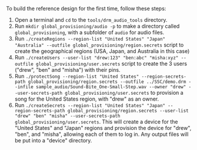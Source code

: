 To build the reference design for the first time, follow these steps:
1.  Open a terminal and `cd` to the `tools/drm_audio_tools` directory.
2.  Run `mkdir global_provisioning/audio -p` to make a directory called `global_provisioning`, with a subfolder of `audio` for audio files.
3.  Run `./createRegions --region-list "United States" "Japan" "Australia" --outfile global_provisioning/region.secrets` script to create the geographical regions (USA, Japan, and Australia in this case)
4.  Run `./createUsers --user-list "drew:123" "ben:abc" "misha:xyz" --outfile global_provisioning/user.secrets` script to create the 3 users ("drew", "ben" and "misha") with their pins.
5.  Run `./protectSong --region-list "United States" --region-secrets-path global_provisioning/region.secrets --outfile ../SSC/demo.drm --infile sample_audio/Sound-Bite_One-Small-Step.wav --owner "drew" --user-secrets-path global_provisioning/user.secrets` to provision a song for the United States region, with "drew" as an owner.
6.  Run `./createSecrets --region-list "United States" "Japan" --region-secrets-path global_provisioning/region.secrets --user-list "drew" "ben" "misha" --user-secrets-path global_provisioning/user.secrets`. This will create a device for the "United States" and "Japan" regions and provision the device for "drew", "ben", and "misha", allowing each of them to log in. Any output files will be put into a "device" directory.